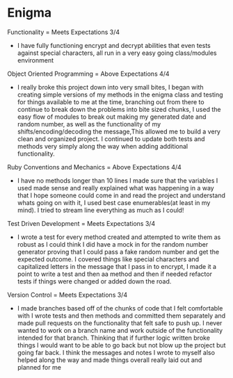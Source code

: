 # Enigma
Functionality = Meets Expectations 3/4
- I have fully functioning encrypt and decrypt abilities that even tests against special characters, all run in a very easy going class/modules environment

Object Oriented Programming = Above Expectations 4/4
- I really broke this project down into very small bites, I began with creating simple versions of my methods in the enigma class and testing for things available to me at the time, branching out from there to continue to break down the problems into bite sized chunks,  I used the easy flow of modules to break out making my generated date and random number, as well as the functionality of my shifts/encoding/decoding the message,This allowed me to build a very clean and organized project. I continued to update both tests and methods very simply along the way when adding additional functionality.

Ruby Conventions and Mechanics = Above Expectations 4/4
- I have no methods longer than 10 lines I made sure that the variables I used made sense and really explained what was happening in a way that I hope someone could come in and read the project and understand whats going on with it, I used best case enumerables(at least in my mind). I tried to stream line everything as much as I could!

Test Driven Development = Meets Expectations 3/4
- I wrote a test for every method created and attempted to write them as robust as I could think I did have a mock in for the random number generator proving that I could pass a fake random number and get the expected outcome. I covered things like special characters and capitalized letters in the message that I pass in to encrypt, I made it a point to write a test and then aa method and then if needed refactor tests if things were changed or added down the road.

Version Control = Meets Expectations 3/4
- I made branches based off of the chunks of code that I felt comfortable with I wrote tests and then methods and committed them separately and made pull requests on the functionality that felt safe to push up. I never wanted to work on a branch name and work outside of the functionality intended for that branch. Thinking that if further logic written broke things I would want to be able to go back but not blow up the project but going far back. I think the messages and notes I wrote to myself also helped along the way and made things overall really laid out and planned for me
